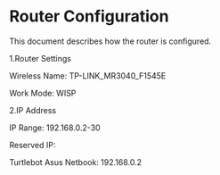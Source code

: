 Router Configuration
=======

This document describes how the router is configured.

1.Router Settings

Wireless Name: TP-LINK_MR3040_F1545E

Work Mode: WISP

2.IP Address

IP Range: 192.168.0.2-30

Reserved IP:

Turtlebot Asus Netbook: 192.168.0.2
